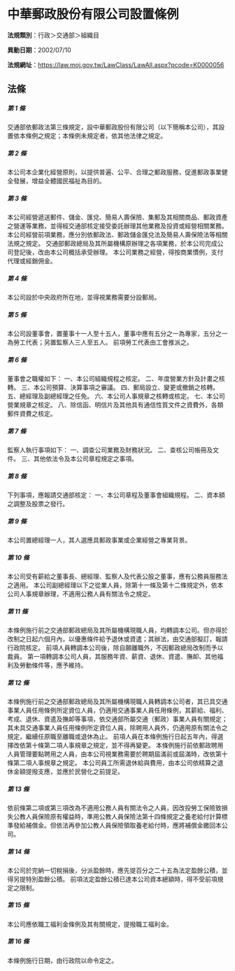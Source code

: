 # 中華郵政股份有限公司設置條例

**法規類別**：行政＞交通部＞組織目

**異動日期**：2002/07/10  

**法規網址**：https://law.moj.gov.tw/LawClass/LawAll.aspx?pcode=K0000056





## 法條
##### 第 1 條
交通部依郵政法第三條規定，設中華郵政股份有限公司（以下簡稱本公司），其設置依本條例之規定；本條例未規定者，依其他法律之規定。

##### 第 2 條
本公司本企業化經營原則，以提供普遍、公平、合理之郵政服務，促進郵政事業健全發展，增益全體國民福祉為目的。

##### 第 3 條
本公司經營遞送郵件、儲金、匯兌、簡易人壽保險、集郵及其相關商品、郵政資產之營運等業務，並得經交通部核定接受委託辦理其他業務及投資或經營相關業務。
本公司經營前項業務，應分別依郵政法、郵政儲金匯兌法及簡易人壽保險法等相關法規之規定。
交通部郵政總局及其所屬機構原辦理之各項業務，於本公司完成公司登記後，改由本公司概括承受辦理。
本公司業務之經營，得按商業慣例，支付代理或經銷佣金。

##### 第 4 條
本公司設於中央政府所在地，並得視業務需要分設郵局。

##### 第 5 條
本公司設董事會，置董事十一人至十五人，董事中應有五分之一為專家，五分之一為勞工代表；另置監察人三人至五人。
前項勞工代表由工會推派之。

##### 第 6 條
董事會之職權如下：
一、本公司組織規程之核定。
二、年度營業方針及計畫之核轉。
三、本公司預算、決算事項之審議。
四、郵局設立、變更或撤銷之核轉。
五、總經理及副總經理之任免。
六、本公司人事規章之核轉或核定。
七、本公司營業規章之核定。
八、除信函、明信片及其他具有通信性質文件之資費外，各類郵件資費之核定。

##### 第 7 條
監察人執行事項如下：
一、調查公司業務及財務狀況。
二、查核公司帳冊及文件。
三、其他依法令及本公司章程規定之事項。

##### 第 8 條
下列事項，應報請交通部核定：
一、本公司章程及董事會組織規程。
二、資本額之調整及股票之發行。

##### 第 9 條
本公司置總經理一人，其人選應具郵政事業或企業經營之專業背景。

##### 第 10 條
本公司受有薪給之董事長、總經理、監察人及代表公股之董事，應有公務員服務法之適用。
本公司副總經理以下之從業人員，除第十一條及第十二條規定外，依本公司人事規章辦理，不適用公務人員有關法令之規定。

##### 第 11 條
本條例施行前之交通部郵政總局及其所屬機構現職人員，均轉調本公司。但亦得於改制之日起六個月內，以優惠條件給予退休或資遣；其辦法，由交通部擬訂，報請行政院核定。
前項人員轉調本公司後，除自願離職外，不因郵政總局改制而予以裁員。
第一項轉調本公司人員，其服務年資、薪資、退休、資遣、撫卹、其他福利及勞動條件等，應予維持。

##### 第 12 條
本條例施行前之交通部郵政總局及其所屬機構現職人員轉調本公司者，其已具交通事業人員任用條例所定資位人員，仍適用交通事業人員任用條例，其薪給、福利、考成、退休、資遣及撫卹等事項，依交通部所屬交通（郵政）事業人員有關規定；其未具交通事業人員任用條例所定資位人員，除聘用人員外，仍適用原有關法令之規定，繼續任原職至離職或退休為止。
前項人員在本條例施行日起五年內，得選擇改依第十條第二項人事規章之規定，並不得再變更。
本條例施行前依郵政聘用人員管理要點聘用之人員，由本公司視業務需要於聘期屆滿前或屆滿時，改依第十條第二項人事規章之規定。
本公司員工所需退休給與費用，由本公司依精算之退休金額提撥支應，並應於民營化之前提足。

##### 第 13 條
依前條第二項或第三項改為不適用公務人員有關法令之人員，因改投勞工保險致損失公教人員保險原有權益時，準用公教人員保險法第十四條規定之養老給付計算標準發給補償金。但依法再參加公教人員保險領取養老給付時，應將補償金繳回本公司。

##### 第 14 條
本公司於完納一切稅捐後，分派盈餘時，應先提百分之二十五為法定盈餘公積，並得另提特別盈餘公積。
前項法定盈餘公積已達本公司資本總額時，得不受前項規定之限制。

##### 第 15 條
本公司應依職工福利金條例及其有關規定，提撥職工福利金。

##### 第 16 條
本條例施行日期，由行政院以命令定之。


